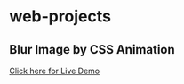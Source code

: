# web-projects

## Blur Image by CSS Animation

[Click here for Live Demo](https://web-projects-pr.netlify.app/blur_image/)


